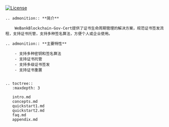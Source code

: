 
[![License](https://img.shields.io/badge/license-Apache%202-4EB1BA.svg)](https://www.apache.org/licenses/LICENSE-2.0.html)

```eval_rst
.. admonition:: **简介**

    WeBankBlockchain-Gov-Cert提供了证书生命周期管理的解决方案，规范证书签发流程，支持证书托管，支持多种签名算法，方便个人或企业使用。

```

```eval_rst
.. admonition:: **主要特性**

    - 支持多种密钥和签名算法
    - 支持证书托管
    - 支持多级证书签发
    - 支持证书重置
    
```
```eval_rst
.. toctree::
   :maxdepth: 3
   
   intro.md
   concepts.md
   quickstart1.md
   quickstart2.md
   faq.md
   appendix.md
```
